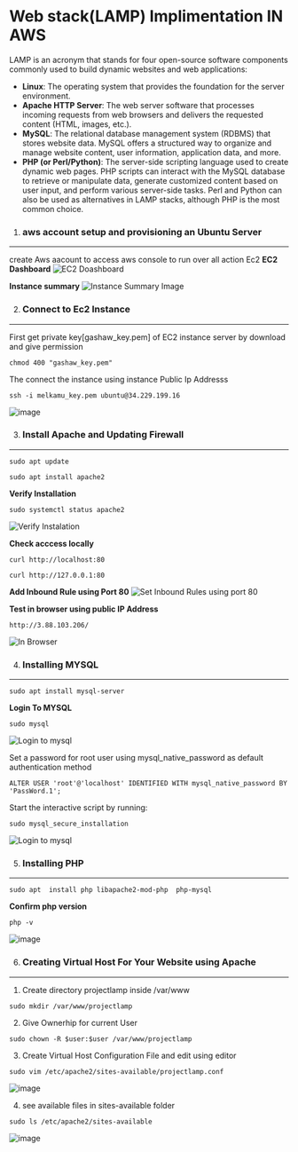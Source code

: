 # Web stack(LAMP) Implimentation IN AWS

LAMP is an acronym that stands for four open-source software components commonly used to build dynamic websites and web applications:

- **Linux**: The operating system that provides the foundation for the server environment.
- **Apache HTTP Server**: The web server software that processes incoming requests from web browsers and delivers the requested content (HTML, images, etc.).
- **MySQL**: The relational database management system (RDBMS) that stores website data. MySQL offers a structured way to organize and manage website content, user information, application data, and more.
- **PHP (or Perl/Python)**: The server-side scripting language used to create dynamic web pages. PHP scripts can interact with the MySQL database to retrieve or manipulate data, generate customized content based on user input, and perform various server-side tasks. Perl and Python can also be used as alternatives in LAMP stacks, although PHP is the most common choice.

1. ### aws account setup and provisioning an Ubuntu Server

---

create Aws aacount to access aws console to run over all action Ec2
**EC2 Dashboard**
![EC2 Doashboard](assets/ec2-dashboard.jpg)

**Instance summary**
![Instance Summary Image](assets/instance-summary.jpg)

2. ### Connect to Ec2 Instance

---

First get private key[gashaw_key.pem] of EC2 instance server by download and give permission

```
chmod 400 "gashaw_key.pem"
```

The connect the instance using instance Public Ip Addresss

```
ssh -i melkamu_key.pem ubuntu@34.229.199.16
```

![image](assets/connect-instance.jpg)

3. ### Install Apache and Updating Firewall

---

```
sudo apt update
```

```
sudo apt install apache2
```

**Verify Installation**

```
sudo systemctl status apache2
```

![Verify Instalation](assets/verify-instalation.jpg)

**Check acccess locally**

```
curl http://localhost:80
```

```
curl http://127.0.0.1:80
```

**Add Inbound Rule using Port 80**
![Set Inbound Rules using port 80](assets/inbound-rule-80.jpg)

**Test in browser using public IP Address**

```
http://3.88.103.206/
```

![In Browser](assets/default-page.jpg)

4. ### Installing MYSQL

---

```
sudo apt install mysql-server
```

**Login To MYSQL**

```
sudo mysql
```

![Login to mysql](assets/login-to-mysql.jpg)

Set a password for root user using mysql_native_password as default authentication method

```
ALTER USER 'root'@'localhost' IDENTIFIED WITH mysql_native_password BY 'PassWord.1';
```

Start the interactive script by running:

```
sudo mysql_secure_installation
```
![Login to mysql](assets/interactive_scure.jpg)


5. ### Installing PHP
---
```
sudo apt  install php libapache2-mod-php  php-mysql
```
**Confirm php version**
```
php -v
```
![image](assets/install-php.jpg)

6. ### Creating Virtual Host For Your Website using Apache
---
1. Create directory projectlamp inside /var/www
```
sudo mkdir /var/www/projectlamp

```
2. Give Ownerhip for current User

```
sudo chown -R $user:$user /var/www/projectlamp
```
3. Create Virtual Host Configuration File and edit using editor

```
sudo vim /etc/apache2/sites-available/projectlamp.conf
```
![image](assets/conf_file.jpg.jpg)

4. see available files in sites-available folder

```
sudo ls /etc/apache2/sites-available

```
![image](assets/available-file.jpg)
